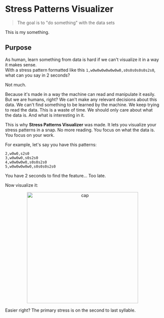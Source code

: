 # Stress Patterns Visualizer

> The goal is to "do something" with the data sets

This is my something.

## Purpose

As human, learn something from data is hard if we can't visualize it in a way it makes sense.  
With a stress pattern formatted like this `1,w0w0w0w0w0w0w0,s0s0s0s0s0s2s0`, what can you say in 2 seconds?

Not much.

Because it's made in a way the machine can read and manipulate it easily. But we are humans, right?
We can't make any relevant decisions about this data. We can't find something to be learned by the machine.
We keep trying to read the data. This is a waste of time. We should only care about what the data is. And what is interesting in it.

This is why **Stress Patterns Visualizer** was made. It lets you visualize your stress patterns in a snap.
No more reading. You focus on what the data is. You focus on your work.

For example, let's say you have this patterns:

```
2,w0w0,s2s0
3,w0w0w0,s0s2s0
4,w0w0w0w0,s0s0s2s0
5,w0w0w0w0w0,s0s0s0s2s0
```

You have 2 seconds to find the feature... Too late.

Now visualize it:

<p align="center">
  <img width="362" alt="cap" src="https://cloud.githubusercontent.com/assets/1422403/11721538/939f11e4-9f64-11e5-8aa2-7d3051d4fbc3.png">
</p>

Easier right? The primary stress is on the second to last syllable.
